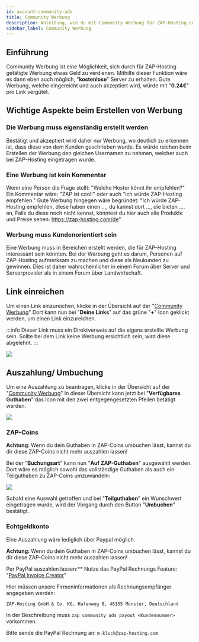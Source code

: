 ```yaml
---
id: account-community-ads
title: Community Werbung
description: Anleitung, wie du mit Community Werbung für ZAP-Hosting.com ZAP-Guthaben verdienen kannst - ZAP-Hosting.com Dokumentation
sidebar_label: Community Werbung
---
```


## Einführung

Community Werbung ist eine Möglichkeit, sich durch für ZAP-Hosting getätigte Werbung etwas Geld zu verdienen.
Mithilfe dieser Funktion wäre es dann eben auch möglich, "**kostenlose**" Server zu erhalten.
Gute Werbung, welche eingereicht und auch akzeptiert wird, würde mit "**0.24€**" pro Link vergütet.

## Wichtige Aspekte beim Erstellen von Werbung

### Die Werbung muss eigenständig erstellt werden

Bestätigt und akzeptiert wird daher nur Werbung, wo deutlich zu erkennen ist, dass diese von dem Kunden geschrieben wurde.
Es würde reichen beim Erstellen der Werbung den gleichen Usernamen zu nehmen, welcher auch bei ZAP-Hosting eingetragen wurde.

### Eine Werbung ist kein Kommentar

Wenn eine Person die Frage stellt: "Welche Hoster könnt ihr empfehlen?"
Ein Kommentar wäre: "ZAP ist cool!" oder auch "ich würde ZAP-Hosting empfehlen."
Gute Werbung hingegen wäre begründet: "Ich würde ZAP-Hosting empfehlen, diese haben einen ..., du kannst dort ..., die bieten .... an, 
Falls du diese noch nicht kennst, könntest du hier auch alle Produkte und Preise sehen: https://zap-hosting.com/de"

### Werbung muss Kundenorientiert sein

Eine Werbung muss in Bereichen erstellt werden, die für ZAP-Hosting interessant sein könnten.
Bei der Werbung geht es darum, Personen auf ZAP-Hosting aufmerksam zu machen und diese als Neukunden zu gewinnen.
Dies ist daher wahrscheinlicher in einem Forum über Server und Serverprovider als in einem Forum über Landwirtschaft.

## Link einreichen

Um einen Link einzureichen, klicke in der Übersicht auf der "[Community Werbung](https://zap-hosting.com/de/customer/communityads/)"
Dort kann nun bei "**Deine Links**" auf das grüne "**+**" Icon geklickt werden, um einen Link einzureichen.

:::info
Dieser Link muss ein Direktverweis auf die eigens erstellte Werbung sein. Sollte bei dem Link keine Werbung ersichtlich sein, wird diese abgelehnt.
:::

![](https://screensaver01.zap-hosting.com/index.php/s/5R8BK9BzSAiNcwc/preview)

## Auszahlung/ Umbuchung

Um eine Auszahlung zu beantragen, klicke in der Übersicht auf der "[Community Werbung](https://zap-hosting.com/de/customer/communityads/)"
In dieser Übersicht kann jetzt bei "**Verfügbares Guthaben**" das Icon mit den zwei entgegengesetzten Pfeilen betätigt werden.

![](https://screensaver01.zap-hosting.com/index.php/s/FMXZdZpkrJHQEXD/preview)

### ZAP-Coins

**Achtung:**
Wenn du dein Guthaben in ZAP-Coins umbuchen lässt, kannst du dir diese ZAP-Coins nicht mehr auszahlen lassen!

Bei der "**Buchungsart**" kann nun "**Auf ZAP-Guthaben**" ausgewählt werden.
Dort wäre es möglich sowohl das vollständige Guthaben als auch ein Teilguthaben zu ZAP-Coins umzuwandeln: 

![](https://screensaver01.zap-hosting.com/index.php/s/99jMMDPmoJHXNF5/download/chrome_BpNBvNjrZJ.gif)

Sobald eine Auswahl getroffen und bei "**Teilguthaben**" ein Wunschwert eingetragen wurde, wird der Vorgang durch den Button "**Umbuchen**" bestätigt.

### Echtgeldkonto

Eine Auszahlung wäre lediglich über Paypal möglich.

**Achtung:**
Wenn du dein Guthaben in ZAP-Coins umbuchen lässt, kannst du dir diese ZAP-Coins nicht mehr auszahlen lassen!

Per PayPal auszahlen lassen:**
Nutze das PayPal Rechnungs Feature: "[PayPal Invoice Creator](https://www.paypal.com/invoice/create?fromWidget=newuser)"

Hier müssen unsere Firmeninformationen als Rechnungsempfänger angegeben werden:

`ZAP-Hosting GmbH & Co. KG, Hafenweg 8, 48155 Münster, Deutschland`


In der Beschreibung muss `zap community ads payout <Kundennummer>` vorkommen.

Bitte sende die PayPal Rechnung an: `m.kluck@zap-hosting.com`